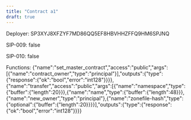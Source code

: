 ```yaml
---
title: "Contract a1"
draft: true
---
```

Deployer: SP3XYJ8XFZYF7MD86QQ5EF8HBVHHZFFQ9HM6SPJNQ

SIP-009: false

SIP-010: false

Functions:
{"name":"set_master_contract","access":"public","args":[{"name":"contract_owner","type":"principal"}],"outputs":{"type":{"response":{"ok":"bool","error":"int128"}}}}, {"name":"transfer","access":"public","args":[{"name":"namespace","type":{"buffer":{"length":20}}},{"name":"name","type":{"buffer":{"length":48}}},{"name":"new_owner","type":"principal"},{"name":"zonefile-hash","type":{"optional":{"buffer":{"length":20}}}}],"outputs":{"type":{"response":{"ok":"bool","error":"int128"}}}}

